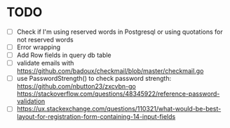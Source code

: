 # TODO

- [ ] Check if I'm using reserved words in Postgresql or using quotations for not reserved words
- [ ] Error wrapping
- [ ] Add Row fields in query db table
- [ ] validate emails with https://github.com/badoux/checkmail/blob/master/checkmail.go
- [ ] use PasswordStrength() to check password strength: https://github.com/nbutton23/zxcvbn-go
https://stackoverflow.com/questions/48345922/reference-password-validation
- [ ] https://ux.stackexchange.com/questions/110321/what-would-be-best-layout-for-registration-form-containing-14-input-fields